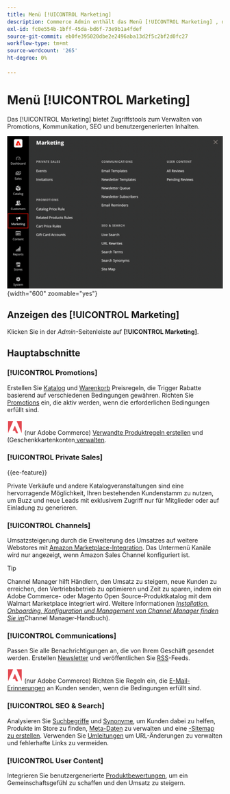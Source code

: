 ```yaml
---
title: Menü [!UICONTROL Marketing]
description: Commerce Admin enthält das Menü [!UICONTROL Marketing] , das Tools zum Verwalten von Promotions, Kommunikation, SEO und benutzergenerierten Inhalten bereitstellt.
exl-id: fc0e554b-1bff-45da-bd6f-73e9b1a4fdef
source-git-commit: eb0fe395020dbe2e2496aba13d2f5c2bf2d0fc27
workflow-type: tm+mt
source-wordcount: '265'
ht-degree: 0%

---
```


# Menü [!UICONTROL Marketing]

Das [!UICONTROL Marketing] bietet Zugriffstools zum Verwalten von Promotions, Kommunikation, SEO und benutzergenerierten Inhalten.

![Commerce Admin - Marketing-Menü](./assets/admin-menu-marketing-ee.png){width="600" zoomable="yes"}

## Anzeigen des [!UICONTROL Marketing]

Klicken Sie in der _Admin_-Seitenleiste auf **[!UICONTROL Marketing]**.

## Hauptabschnitte

### [!UICONTROL Promotions]

Erstellen Sie [Katalog](price-rules-catalog.md) und [Warenkorb](price-rules-cart.md) Preisregeln, die Trigger Rabatte basierend auf verschiedenen Bedingungen gewähren. Richten Sie [Promotions](introduction.md#promotions) ein, die aktiv werden, wenn die erforderlichen Bedingungen erfüllt sind.

![Adobe Commerce](../assets/adobe-logo.svg) (nur Adobe Commerce) [Verwandte Produktregeln erstellen](product-related-rules.md) und (Geschenkkartenkonten[ verwalten](../stores-purchase/product-gift-card-accounts.md).

### [!UICONTROL Private Sales]

{{ee-feature}}

Private Verkäufe und andere Katalogveranstaltungen sind eine hervorragende Möglichkeit, Ihren bestehenden Kundenstamm zu nutzen, um Buzz und neue Leads mit exklusivem Zugriff nur für Mitglieder oder auf Einladung zu generieren.

### [!UICONTROL Channels]

Umsatzsteigerung durch die Erweiterung des Umsatzes auf weitere Webstores mit [Amazon Marketplace-Integration](https://experienceleague.adobe.com/docs/commerce-channels/amazon/overview.html?lang=de). Das Untermenü Kanäle wird nur angezeigt, wenn Amazon Sales Channel konfiguriert ist.

>[!TIP]
>
>Channel Manager hilft Händlern, den Umsatz zu steigern, neue Kunden zu erreichen, den Vertriebsbetrieb zu optimieren und Zeit zu sparen, indem ein Adobe Commerce- oder Magento Open Source-Produktkatalog mit dem Walmart Marketplace integriert wird. Weitere Informationen [_Installation, Onboarding, Konfiguration und Management von Channel Manager finden Sie im_](https://experienceleague.adobe.com/docs/commerce-channels/channel-manager/intro-to-channel-manager/overview.html?lang=de)Channel Manager-Handbuch).

### [!UICONTROL Communications]

Passen Sie alle Benachrichtigungen an, die von Ihrem Geschäft gesendet werden. Erstellen [Newsletter](newsletters.md) und veröffentlichen Sie [RSS](social-rss.md#rss-feeds)-Feeds.

![Adobe Commerce](../assets/adobe-logo.svg) (nur Adobe Commerce) Richten Sie Regeln ein, die [E-Mail-Erinnerungen](email-reminder-rules.md) an Kunden senden, wenn die Bedingungen erfüllt sind.

### [!UICONTROL SEO & Search]

Analysieren Sie [Suchbegriffe](../catalog/search-terms.md) und [Synonyme](../catalog/search-terms.md#search-synonyms), um Kunden dabei zu helfen, Produkte im Store zu finden, [Meta-Daten](meta-data.md) zu verwalten und eine [-Sitemap zu erstellen](sitemap-xml.md). Verwenden Sie [Umleitungen](url-rewrite.md) um URL-Änderungen zu verwalten und fehlerhafte Links zu vermeiden.

### [!UICONTROL User Content]

Integrieren Sie benutzergenerierte [Produktbewertungen](product-reviews.md), um ein Gemeinschaftsgefühl zu schaffen und den Umsatz zu steigern.
